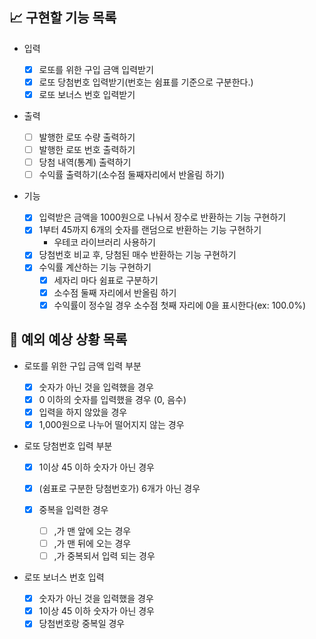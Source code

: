 ## 📈 구현할 기능 목록

- 입력

  - [x] 로또를 위한 구입 금액 입력받기
  - [x] 로또 당첨번호 입력받기(번호는 쉼표를 기준으로 구분한다.)
  - [x] 로또 보너스 번호 입력받기

- 출력

  - [ ] 발행한 로또 수량 출력하기
  - [ ] 발행한 로또 번호 출력하기
  - [ ] 당첨 내역(통계) 출력하기
  - [ ] 수익률 출력하기(소수점 둘째자리에서 반올림 하기)

- 기능

  - [x] 입력받은 금액을 1000원으로 나눠서 장수로 반환하는 기능 구현하기
  - [x] 1부터 45까지 6개의 숫자를 랜덤으로 반환하는 기능 구현하기
    - 우테코 라이브러리 사용하기
  - [x] 당첨번호 비교 후, 당첨된 매수 반환하는 기능 구현하기
  - [x] 수익률 계산하는 기능 구현하기
    - [x] 세자리 마다 쉼표로 구분하기
    - [x] 소수점 둘째 자리에서 반올림 하기
    - [x] 수익률이 정수일 경우 소수점 첫째 자리에 0을 표시한다(ex: 100.0%)

## 🎯 예외 예상 상황 목록

- 로또를 위한 구입 금액 입력 부분

  - [x] 숫자가 아닌 것을 입력했을 경우
  - [x] 0 이하의 숫자를 입력했을 경우 (0, 음수)
  - [x] 입력을 하지 않았을 경우
  - [x] 1,000원으로 나누어 떨어지지 않는 경우

- 로또 당첨번호 입력 부분

  - [x] 1이상 45 이하 숫자가 아닌 경우
  - [x] (쉼표로 구분한 당첨번호가) 6개가 아닌 경우
  - [x] 중복을 입력한 경우

    - [ ] ,가 맨 앞에 오는 경우
    - [ ] ,가 맨 뒤에 오는 경우
    - [ ] ,가 중복되서 입력 되는 경우

- 로또 보너스 번호 입력

  - [x] 숫자가 아닌 것을 입력했을 경우
  - [x] 1이상 45 이하 숫자가 아닌 경우
  - [x] 당첨번호랑 중복일 경우
